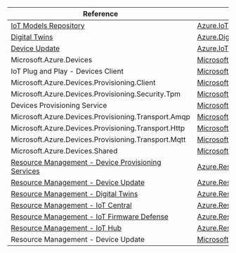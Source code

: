 | Reference | Package | Source |
|---|---|---|
|[IoT Models Repository](iot.modelsrepository-readme.md)|[Azure.IoT.ModelsRepository](https://www.nuget.org/packages/Azure.IoT.ModelsRepository)|[GitHub](https://github.com/Azure/azure-sdk-for-net/blob/main/sdk/modelsrepository/Azure.IoT.ModelsRepository)|
|[Digital Twins](digitaltwins.core-readme.md)|[Azure.DigitalTwins.Core](https://www.nuget.org/packages/Azure.DigitalTwins.Core)|[GitHub](https://github.com/Azure/azure-sdk-for-net/blob/main/sdk/digitaltwins/Azure.DigitalTwins.Core)|
|[Device Update](iot.deviceupdate-readme.md)|[Azure.IoT.DeviceUpdate](https://www.nuget.org/packages/Azure.IoT.DeviceUpdate)|[GitHub](https://github.com/Azure/azure-sdk-for-net/blob/main/sdk/deviceupdate/Azure.IoT.DeviceUpdate)|
|Microsoft.Azure.Devices|[Microsoft.Azure.Devices](https://www.nuget.org/packages/Microsoft.Azure.Devices)|[GitHub](https://github.com/Azure/azure-sdk-for-net/blob/main/)|
|IoT Plug and Play - Devices Client|[Microsoft.Azure.Devices.Client](https://www.nuget.org/packages/Microsoft.Azure.Devices.Client)|[GitHub](https://github.com/Azure/azure-sdk-for-net/blob/main/)|
|Microsoft.Azure.Devices.Provisioning.Client|[Microsoft.Azure.Devices.Provisioning.Client](https://www.nuget.org/packages/Microsoft.Azure.Devices.Provisioning.Client)|[GitHub](https://github.com/Azure/azure-sdk-for-net/blob/main/)|
|Microsoft.Azure.Devices.Provisioning.Security.Tpm|[Microsoft.Azure.Devices.Provisioning.Security.Tpm](https://www.nuget.org/packages/Microsoft.Azure.Devices.Provisioning.Security.Tpm)|[GitHub](https://github.com/Azure/azure-sdk-for-net/blob/main/)|
|Devices Provisioning Service|[Microsoft.Azure.Devices.Provisioning.Service](https://www.nuget.org/packages/Microsoft.Azure.Devices.Provisioning.Service)|[GitHub](https://github.com/Azure/azure-sdk-for-net/blob/main/)|
|Microsoft.Azure.Devices.Provisioning.Transport.Amqp|[Microsoft.Azure.Devices.Provisioning.Transport.Amqp](https://www.nuget.org/packages/Microsoft.Azure.Devices.Provisioning.Transport.Amqp)|[GitHub](https://github.com/Azure/azure-sdk-for-net/blob/main/)|
|Microsoft.Azure.Devices.Provisioning.Transport.Http|[Microsoft.Azure.Devices.Provisioning.Transport.Http](https://www.nuget.org/packages/Microsoft.Azure.Devices.Provisioning.Transport.Http)|[GitHub](https://github.com/Azure/azure-sdk-for-net/blob/main/)|
|Microsoft.Azure.Devices.Provisioning.Transport.Mqtt|[Microsoft.Azure.Devices.Provisioning.Transport.Mqtt](https://www.nuget.org/packages/Microsoft.Azure.Devices.Provisioning.Transport.Mqtt)|[GitHub](https://github.com/Azure/azure-sdk-for-net/blob/main/)|
|Microsoft.Azure.Devices.Shared|[Microsoft.Azure.Devices.Shared](https://www.nuget.org/packages/Microsoft.Azure.Devices.Shared)|[GitHub](https://github.com/Azure/azure-sdk-for-net/blob/main/)|
|[Resource Management - Device Provisioning Services](resourcemanager.deviceprovisioningservices-readme.md)|[Azure.ResourceManager.DeviceProvisioningServices](https://www.nuget.org/packages/Azure.ResourceManager.DeviceProvisioningServices)|[GitHub](https://github.com/Azure/azure-sdk-for-net/blob/main/sdk/deviceprovisioningservices/Azure.ResourceManager.DeviceProvisioningServices)|
|[Resource Management - Device Update](resourcemanager.deviceupdate-readme.md)|[Azure.ResourceManager.DeviceUpdate](https://www.nuget.org/packages/Azure.ResourceManager.DeviceUpdate)|[GitHub](https://github.com/Azure/azure-sdk-for-net/blob/main/sdk/deviceupdate/Azure.ResourceManager.DeviceUpdate)|
|[Resource Management - Digital Twins](resourcemanager.digitaltwins-readme.md)|[Azure.ResourceManager.DigitalTwins](https://www.nuget.org/packages/Azure.ResourceManager.DigitalTwins)|[GitHub](https://github.com/Azure/azure-sdk-for-net/blob/main/sdk/digitaltwins/Azure.ResourceManager.DigitalTwins)|
|[Resource Management - IoT Central](resourcemanager.iotcentral-readme.md)|[Azure.ResourceManager.IotCentral](https://www.nuget.org/packages/Azure.ResourceManager.IotCentral)|[GitHub](https://github.com/Azure/azure-sdk-for-net/blob/main/sdk/iotcentral/Azure.ResourceManager.IotCentral)|
|[Resource Management - IoT Firmware Defense](resourcemanager.iotfirmwaredefense-readme.md)|[Azure.ResourceManager.IotFirmwareDefense](https://www.nuget.org/packages/Azure.ResourceManager.IotFirmwareDefense)|[GitHub](https://github.com/Azure/azure-sdk-for-net/blob/main/sdk/iot/Azure.ResourceManager.IotFirmwareDefense)|
|[Resource Management - IoT Hub](resourcemanager.iothub-readme.md)|[Azure.ResourceManager.IotHub](https://www.nuget.org/packages/Azure.ResourceManager.IotHub)|[GitHub](https://github.com/Azure/azure-sdk-for-net/blob/main/sdk/iothub/Azure.ResourceManager.IotHub)|
|Resource Management - Device Update|[Microsoft.Azure.Management.DeviceUpdate](https://www.nuget.org/packages/Microsoft.Azure.Management.DeviceUpdate)|[GitHub](https://github.com/Azure/azure-sdk-for-net/blob/main/)|
